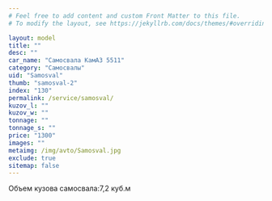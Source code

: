 ```yaml
---
# Feel free to add content and custom Front Matter to this file.
# To modify the layout, see https://jekyllrb.com/docs/themes/#overriding-theme-defaults

layout: model
title: ""
desc: ""
car_name: "Самосвала КамАЗ 5511"
category: "Самосвалы"
uid: "Samosval"
thumb: "samosval-2"
index: "130"
permalink: /service/samosval/
kuzov_l: ""
kuzov_w: ""
tonnage: ""
tonnage_s: ""
price: "1300"
images: ""
metaimg: /img/avto/Samosval.jpg
exclude: true
sitemap: false
---
```


<span>Объем кузова самосвала:</span><span>7,2 куб.м</span>
